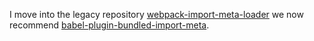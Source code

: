 I move into the legacy repository [webpack-import-meta-loader](https://github.com/open-wc/legacy/tree/master/packages/webpack-import-meta-loader) we now recommend [babel-plugin-bundled-import-meta](https://www.npmjs.com/package/babel-plugin-bundled-import-meta).
